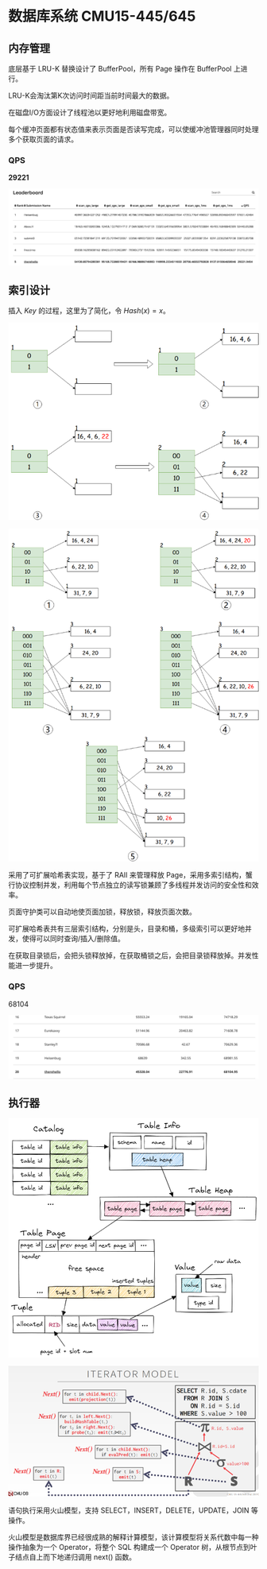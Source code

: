 # 数据库系统 CMU15-445/645

## 内存管理

底层基于 LRU-K 替换设计了 BufferPool，所有 Page 操作在 BufferPool 上进行。

LRU-K会淘汰第K次访问时间距当前时间最大的数据。

在磁盘I/O方面设计了线程池以更好地利用磁盘带宽。

每个缓冲页面都有状态值来表示页面是否读写完成，可以使缓冲池管理器同时处理多个获取页面的请求。

### QPS

**29221**

![Qps Rank](logo/bufferpool_rank.png)

## 索引设计

插入 $Key$ 的过程，这里为了简化，令 $Hash(x) = x$。

![Extendible Hash](logo/extendible_hash.png)

![Extendible Hash](logo/extendible_hash-2.png)

采用了可扩展哈希表实现，基于了 RAII 来管理释放 Page，采用多索引结构，蟹行协议控制并发，利用每个节点独立的读写锁兼顾了多线程并发访问的安全性和效率。

页面守护类可以自动地使页面加锁，释放锁，释放页面次数。

可扩展哈希表共有三层索引结构，分别是头，目录和桶，多级索引可以更好地并发，使得可以同时查询/插入/删除值。

在获取目录锁后，会把头锁释放掉，在获取桶锁之后，会把目录锁释放掉。并发性能进一步提升。


### QPS

68104

![QPS Rank](logo/extendible_hash_rank.png)

## 执行器

![](logo/catalog.png)

![](logo/iterator_model.png)

语句执行采用火山模型，支持 SELECT，INSERT，DELETE，UPDATE，JOIN 等操作。

火山模型是数据库界已经很成熟的解释计算模型，该计算模型将关系代数中每一种操作抽象为一个 Operator，将整个 SQL 构建成一个 Operator 树，从根节点到叶子结点自上而下地递归调用 next() 函数。